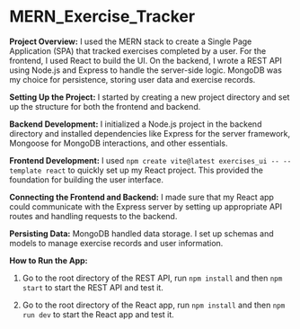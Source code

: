 # MERN_Exercise_Tracker

**Project Overview:**
I used the MERN stack to create a Single Page Application (SPA) that tracked exercises completed by a user. For the frontend, I used React to build the UI. On the backend, I wrote a REST API using Node.js and Express to handle the server-side logic. MongoDB was my choice for persistence, storing user data and exercise records.

**Setting Up the Project:**
I started by creating a new project directory and set up the structure for both the frontend and backend.

**Backend Development:**
I initialized a Node.js project in the backend directory and installed dependencies like Express for the server framework, Mongoose for MongoDB interactions, and other essentials.

**Frontend Development:**
I used `npm create vite@latest exercises_ui -- --template react` to quickly set up my React project. This provided the foundation for building the user interface.

**Connecting the Frontend and Backend:**
I made sure that my React app could communicate with the Express server by setting up appropriate API routes and handling requests to the backend.

**Persisting Data:**
MongoDB handled data storage. I set up schemas and models to manage exercise records and user information.

**How to Run the App:**

1. Go to the root directory of the REST API, run `npm install` and then `npm start` to start the REST API and test it.
   
3. Go to the root directory of the React app, run `npm install` and then `npm run dev` to start the React app and test it.
